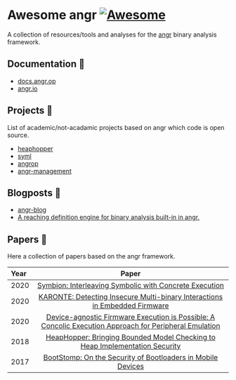 # Awesome angr [![Awesome](https://cdn.rawgit.com/sindresorhus/awesome/d7305f38d29fed78fa85652e3a63e154dd8e8829/media/badge.svg)](https://github.com/sindresorhus/awesome)

A collection of resources/tools and analyses for the [angr](https://github.com/angr) binary analysis framework.


## Documentation :book:
* [docs.angr.op](https://docs.angr.io/)
* [angr.io](http://angr.io/api-doc/angr.html)

## Projects :rocket:

List of academic/not-acadamic projects based on angr which code is open source.

* [heaphopper](https://github.com/angr/heaphopper)
* [syml](https://github.com/ucsb-seclab/syml)
* [angrop](https://github.com/angr/angrop)
* [angr-management](https://github.com/angr/angr-management)

## Blogposts :newspaper:
* [angr-blog](https://angr.io/)
* [A reaching definition engine for binary analysis built-in in angr.](https://degrigis.github.io/posts/angr_rd/)


## Papers :page_with_curl:

Here a collection of papers based on the angr framework.

| Year       | Paper     | 
| :------------- | :----------: | 
| 2020 | [Symbion: Interleaving Symbolic with Concrete Execution](https://sites.cs.ucsb.edu/~vigna/publications/2020_CNS_Symbion.pdf) |
| 2020 | [KARONTE: Detecting Insecure Multi-binary Interactions in Embedded Firmware](https://www.badnack.it/static/papers/University/karonte.pdf) | 
| 2020 | [Device-agnostic Firmware Execution is Possible: A Concolic Execution Approach for Peripheral Emulation](https://dl.acm.org/doi/10.1145/3427228.3427280) |
| 2018 | [HeapHopper: Bringing Bounded Model Checking to Heap Implementation Security](https://sites.cs.ucsb.edu/~chris/research/doc/usenix18_heaphopper.pdf)
| 2017 | [BootStomp: On the Security of Bootloaders in Mobile Devices](https://www.usenix.org/system/files/conference/usenixsecurity17/sec17-redini.pdf) |



